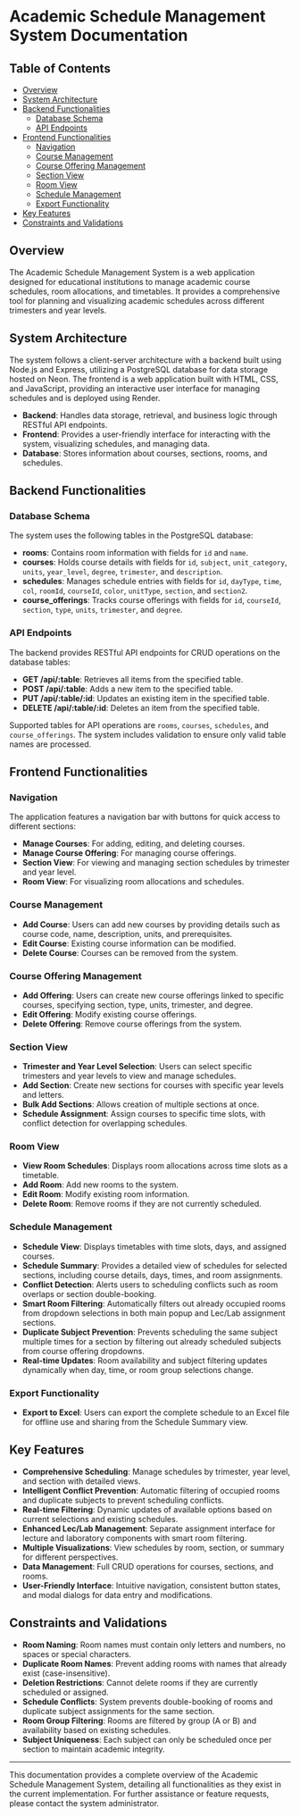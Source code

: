 # Academic Schedule Management System Documentation

## Table of Contents
- [Overview](#overview)
- [System Architecture](#system-architecture)
- [Backend Functionalities](#backend-functionalities)
  - [Database Schema](#database-schema)
  - [API Endpoints](#api-endpoints)
- [Frontend Functionalities](#frontend-functionalities)
  - [Navigation](#navigation)
  - [Course Management](#course-management)
  - [Course Offering Management](#course-offering-management)
  - [Section View](#section-view)
  - [Room View](#room-view)
  - [Schedule Management](#schedule-management)
  - [Export Functionality](#export-functionality)
- [Key Features](#key-features)
- [Constraints and Validations](#constraints-and-validations)

## Overview

The Academic Schedule Management System is a web application designed for educational institutions to manage academic course schedules, room allocations, and timetables. It provides a comprehensive tool for planning and visualizing academic schedules across different trimesters and year levels.

## System Architecture

The system follows a client-server architecture with a backend built using Node.js and Express, utilizing a PostgreSQL database for data storage hosted on Neon. The frontend is a web application built with HTML, CSS, and JavaScript, providing an interactive user interface for managing schedules and is deployed using Render.

- **Backend**: Handles data storage, retrieval, and business logic through RESTful API endpoints.
- **Frontend**: Provides a user-friendly interface for interacting with the system, visualizing schedules, and managing data.
- **Database**: Stores information about courses, sections, rooms, and schedules.

## Backend Functionalities

### Database Schema

The system uses the following tables in the PostgreSQL database:

- **rooms**: Contains room information with fields for `id` and `name`.
- **courses**: Holds course details with fields for `id`, `subject`, `unit_category`, `units`, `year_level`, `degree`, `trimester`, and `description`.
- **schedules**: Manages schedule entries with fields for `id`, `dayType`, `time`, `col`, `roomId`, `courseId`, `color`, `unitType`, `section`, and `section2`.
- **course_offerings**: Tracks course offerings with fields for `id`, `courseId`, `section`, `type`, `units`, `trimester`, and `degree`.

### API Endpoints

The backend provides RESTful API endpoints for CRUD operations on the database tables:

- **GET /api/:table**: Retrieves all items from the specified table.
- **POST /api/:table**: Adds a new item to the specified table.
- **PUT /api/:table/:id**: Updates an existing item in the specified table.
- **DELETE /api/:table/:id**: Deletes an item from the specified table.

Supported tables for API operations are `rooms`, `courses`, `schedules`, and `course_offerings`. The system includes validation to ensure only valid table names are processed.

## Frontend Functionalities

### Navigation

The application features a navigation bar with buttons for quick access to different sections:
- **Manage Courses**: For adding, editing, and deleting courses.
- **Manage Course Offering**: For managing course offerings.
- **Section View**: For viewing and managing section schedules by trimester and year level.
- **Room View**: For visualizing room allocations and schedules.

### Course Management

- **Add Course**: Users can add new courses by providing details such as course code, name, description, units, and prerequisites.
- **Edit Course**: Existing course information can be modified.
- **Delete Course**: Courses can be removed from the system.

### Course Offering Management

- **Add Offering**: Users can create new course offerings linked to specific courses, specifying section, type, units, trimester, and degree.
- **Edit Offering**: Modify existing course offerings.
- **Delete Offering**: Remove course offerings from the system.

### Section View

- **Trimester and Year Level Selection**: Users can select specific trimesters and year levels to view and manage schedules.
- **Add Section**: Create new sections for courses with specific year levels and letters.
- **Bulk Add Sections**: Allows creation of multiple sections at once.
- **Schedule Assignment**: Assign courses to specific time slots, with conflict detection for overlapping schedules.

### Room View

- **View Room Schedules**: Displays room allocations across time slots as a timetable.
- **Add Room**: Add new rooms to the system.
- **Edit Room**: Modify existing room information.
- **Delete Room**: Remove rooms if they are not currently scheduled.

### Schedule Management

- **Schedule View**: Displays timetables with time slots, days, and assigned courses.
- **Schedule Summary**: Provides a detailed view of schedules for selected sections, including course details, days, times, and room assignments.
- **Conflict Detection**: Alerts users to scheduling conflicts such as room overlaps or section double-booking.
- **Smart Room Filtering**: Automatically filters out already occupied rooms from dropdown selections in both main popup and Lec/Lab assignment sections.
- **Duplicate Subject Prevention**: Prevents scheduling the same subject multiple times for a section by filtering out already scheduled subjects from course offering dropdowns.
- **Real-time Updates**: Room availability and subject filtering updates dynamically when day, time, or room group selections change.

### Export Functionality

- **Export to Excel**: Users can export the complete schedule to an Excel file for offline use and sharing from the Schedule Summary view.

## Key Features

- **Comprehensive Scheduling**: Manage schedules by trimester, year level, and section with detailed views.
- **Intelligent Conflict Prevention**: Automatic filtering of occupied rooms and duplicate subjects to prevent scheduling conflicts.
- **Real-time Filtering**: Dynamic updates of available options based on current selections and existing schedules.
- **Enhanced Lec/Lab Management**: Separate assignment interface for lecture and laboratory components with smart room filtering.
- **Multiple Visualizations**: View schedules by room, section, or summary for different perspectives.
- **Data Management**: Full CRUD operations for courses, sections, and rooms.
- **User-Friendly Interface**: Intuitive navigation, consistent button states, and modal dialogs for data entry and modifications.

## Constraints and Validations

- **Room Naming**: Room names must contain only letters and numbers, no spaces or special characters.
- **Duplicate Room Names**: Prevent adding rooms with names that already exist (case-insensitive).
- **Deletion Restrictions**: Cannot delete rooms if they are currently scheduled or assigned.
- **Schedule Conflicts**: System prevents double-booking of rooms and duplicate subject assignments for the same section.
- **Room Group Filtering**: Rooms are filtered by group (A or B) and availability based on existing schedules.
- **Subject Uniqueness**: Each subject can only be scheduled once per section to maintain academic integrity.

---

This documentation provides a complete overview of the Academic Schedule Management System, detailing all functionalities as they exist in the current implementation. For further assistance or feature requests, please contact the system administrator.